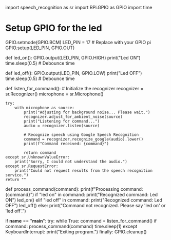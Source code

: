 import speech_recognition as sr
import RPi.GPIO as GPIO
import time

# Setup GPIO for the led

GPIO.setmode(GPIO.BCM)
LED_PIN = 17  # Replace with your GPIO pi
GPIO.setup(LED_PIN, GPIO.OUT)

def led_on():
    GPIO.output(LED_PIN, GPIO.HIGH)
    print("Led ON")
    time.sleep(0.5)  # Debounce time

def led_off():
    GPIO.output(LED_PIN, GPIO.LOW)
    print("Led OFF")
    time.sleep(0.5)  # Debounce time

def listen_for_command():
    # Initialize the recognizer
    recognizer = sr.Recognizer()
    microphone = sr.Microphone()

    try:
        with microphone as source:
            print("Adjusting for background noise... Please wait.")
            recognizer.adjust_for_ambient_noise(source)
            print("Listening for command...")
            audio = recognizer.listen(source)

            # Recognize speech using Google Speech Recognition
            command = recognizer.recognize_google(audio).lower()
            print(f"Command received: {command}")

            return command
    except sr.UnknownValueError:
        print("Sorry, I could not understand the audio.")
    except sr.RequestError:
        print("Could not request results from the speech recognition service.")
    return ""

def process_command(command):
    print(f"Processing command: {command}")
    if "led on" in command:
        print("Recognized command: Led ON")
        led_on()
    elif "led off" in command:
        print("Recognized command: Led OFF")
        led_off()
    else:
        print("Command not recognized. Please say 'led on' or 'led off'.")

if __name__ == "__main__":
    try:
        while True:
            command = listen_for_command()
            if command:
                process_command(command)
            time.sleep(1)
    except KeyboardInterrupt:
        print("Exiting program.")
    finally:
        GPIO.cleanup()
